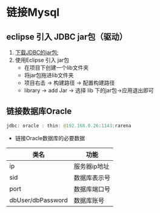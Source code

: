 # 链接Mysql

## eclipse 引入 JDBC jar包（驱动）

1. [下载JDBC的jar包](mysql-connector-java-5.1.39-bin.jar);
2. 使用Eclipse 引入 jar包
    * 在项目下创建一个lib文件夹
    * 将jar包拖进lib文件夹
    * 项目右击 -> 构建路径 -> 配置构建路径 
    * library -> add Jar -> 选择 lib 下的jar包->应用退出即可

## 链接数据库Oracle

```java
jdbc: oracle : thin: @192.168.0.26:1143:rarena
```
* 链接Oracle数据库的必要数据

类名 | 功能
-|-
ip | 服务器ip地址
sid | 数据库表示号
port | 数据库端口号
dbUser/dbPassword | 数据库账号



